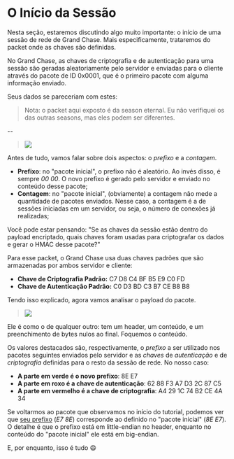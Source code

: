 # **O Início da Sessão**

Nesta seção, estaremos discutindo algo muito importante: o início de uma sessão de rede de Grand Chase. Mais especificamente, trataremos do packet onde as chaves são definidas.

No Grand Chase, as chaves de criptografia e de autenticação para uma sessão são geradas aleatoriamente pelo servidor e enviadas para o cliente através do pacote de ID 0x0001, que é o primeiro pacote com alguma informação enviado.

Seus dados se pareceriam com estes:

> Nota: o packet aqui exposto é da season eternal. Eu não verifiquei os das outras seasons, mas eles podem ser diferentes.

--
> ![](http://i.imgur.com/jD40Gtt.png)

Antes de tudo, vamos falar sobre dois aspectos: o _prefixo_ e a _contagem_.

* **Prefixo**: no "pacote inicial", o prefixo não é aleatório. Ao invés disso, é sempre _00 00_. O novo prefixo é gerado pelo servidor e enviado no conteúdo desse pacote;
* **Contagem**: no "pacote inicial", (obviamente) a contagem não mede a quantidade de pacotes enviados. Nesse caso, a contagem é a de sessões iniciadas em um servidor, ou seja, o número de conexões já realizadas;

Você pode estar pensando: "Se as chaves da sessão estão dentro do payload encriptado, quais chaves foram usadas para criptografar os dados e gerar o HMAC desse pacote?"

Para esse packet, o Grand Chase usa duas chaves padrões que são armazenadas por ambos servidor e cliente:

* **Chave de Criptografia Padrão:** C7 D8 C4 BF B5 E9 C0 FD
* **Chave de Autenticação Padrão:** C0 D3 BD C3 B7 CE B8 B8

Tendo isso explicado, agora vamos analisar o payload do pacote.
> ![](http://i.imgur.com/QMBOl73.png)

Ele é como o de qualquer outro: tem um header, um conteúdo, e um preenchimento de bytes nulos ao final. Foquemos o conteúdo.

Os valores destacados são, respectivamente, o _prefixo_ a ser utilizado nos pacotes seguintes enviados pelo servidor e as _chaves_ de _autenticação_ e de _criptografia_ definidas para o resto da sessão de rede. No nosso caso:

* **A parte em verde é o novo prefixo**: 8E E7
* **A parte em roxo é a chave de autenticação**: 62 88 F3 A7 D3 2C 87 C5
* **A parte em vermelho é a chave de criptografia**: A4 29 1C 74 B2 CE 4A 34

Se voltarmos ao pacote que observamos no início do tutorial, podemos ver que [seu prefixo](./A%20Estrutura%20Geral.md#prefixo) (_E7 8E_) corresponde ao definido no "pacote inicial" (_8E E7_). O detalhe é que o prefixo está em little-endian no header, enquanto no conteúdo do "pacote inicial" ele está em big-endian.


E, por enquanto, isso é tudo :smile:

